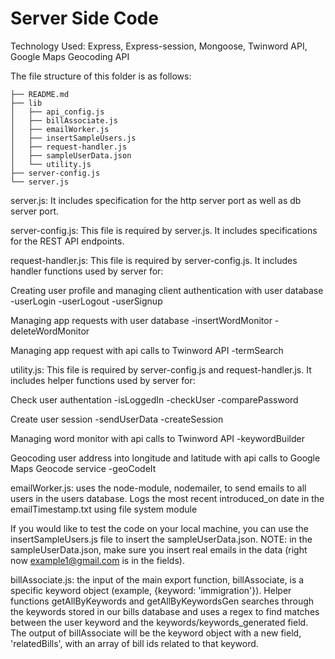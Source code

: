 # Server Side Code #

Technology Used: Express, Express-session, Mongoose, Twinword API, Google Maps Geocoding API

The file structure of this folder is as follows:

```
├── README.md
├── lib
│   ├── api_config.js
│   ├── billAssociate.js
│   ├── emailWorker.js
│   ├── insertSampleUsers.js
│   ├── request-handler.js
│   ├── sampleUserData.json
│   └── utility.js
├── server-config.js
└── server.js
```

server.js: It includes specification for the http server port as well as db server port.

server-config.js: This file is required by server.js. It includes specifications for the REST API endpoints.

request-handler.js: This file is required by server-config.js. It includes handler functions used by server for:

  Creating user profile and managing client authentication with user database
  -userLogin
  -userLogout
  -userSignup

  Managing app requests with user database
  -insertWordMonitor
  -deleteWordMonitor

  Managing app request with api calls to Twinword API
  -termSearch

utility.js: This file is required by server-config.js and request-handler.js. It includes helper functions used by server for:
  
  Check user authentation
    -isLoggedIn
    -checkUser
    -comparePassword

  Create user session
    -sendUserData
    -createSession

  Managing word monitor with api calls to Twinword API
    -keywordBuilder

  Geocoding user address into longitude and latitude with api calls to Google Maps Geocode service
    -geoCodeIt

emailWorker.js: uses the node-module, nodemailer, to send emails to all users in the users database. Logs the most recent introduced_on date in the emailTimestamp.txt using file system module

If you would like to test the code on your local machine, you can use the insertSampleUsers.js file to insert the sampleUserData.json. NOTE: in the sampleUserData.json, make sure you insert real emails in the data (right now example1@gmail.com is in the fields). 

billAssociate.js: the input of the main export function, billAssociate, is a specific keyword object (example, {keyword: 'immigration'}). Helper functions getAllByKeywords and getAllByKeywordsGen searches through the keywords stored in our bills database and uses a regex to find matches between the user keyword and the keywords/keywords_generated field. The output of billAssociate will be the keyword object with a new field, 'relatedBills', with an array of bill ids related to that keyword. 


